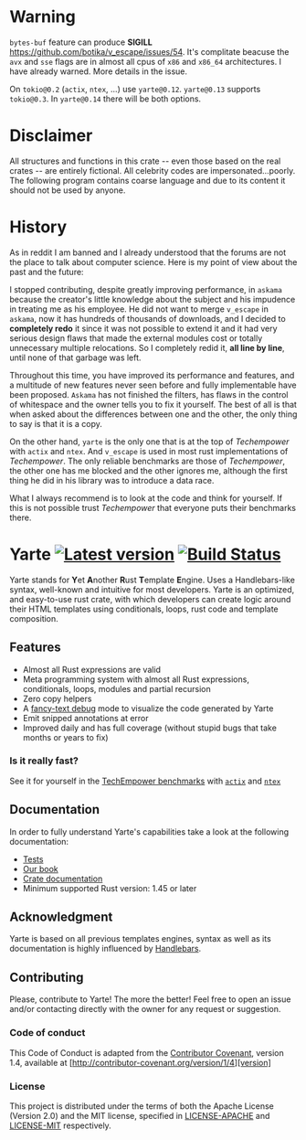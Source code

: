 # Warning

`bytes-buf` feature can produce **SIGILL** https://github.com/botika/v_escape/issues/54. It's complitate beacuse the `avx` and `sse` flags are in almost all cpus of `x86` and `x86_64` architectures. I have already warned. More details in the issue.

On `tokio@0.2` (`actix`, `ntex`, ...) use `yarte@0.12`. `yarte@0.13` supports `tokio@0.3`. In `yarte@0.14` there will be both options.
# Disclaimer
All structures and functions in this crate -- even those based on the real crates -- are entirely fictional. 
All celebrity codes are impersonated...poorly.
The following program contains coarse language and due to its content it should not be used by anyone.

# History
As in reddit I am banned and I already understood that the forums are not the place to talk about computer science. Here is my point of view about the past and the future:

I stopped contributing, despite greatly improving performance, in `askama` because the creator's little knowledge about the subject and his impudence in treating me as his employee. He did not want to merge `v_escape` in `askama`, now it has hundreds of thousands of downloads, and I decided to **completely redo** it since it was not possible to extend it and it had very serious design flaws that made the external modules cost or totally unnecessary multiple relocations. So I completely redid it, **all line by line**, until none of that garbage was left. 

Throughout this time, you have improved its performance and features, and a multitude of new features never seen before and fully implementable have been proposed. `Askama` has not finished the filters, has flaws in the control of whitespace and the owner tells you to fix it yourself. The best of all is that when asked about the differences between one and the other, the only thing to say is that it is a copy. 

On the other hand, `yarte` is the only one that is at the top of *Techempower* with `actix` and `ntex`. And `v_escape` is used in most rust implementations of *Techempower*. The only reliable benchmarks are those of *Techempower*, the other one has me blocked and the other ignores me, although the first thing he did in his library was to introduce a data race.

What I always recommend is to look at the code and think for yourself. If this is not possible trust *Techempower* that everyone puts their benchmarks there.

# Yarte [![Latest version](https://img.shields.io/crates/v/yarte.svg)](https://crates.io/crates/yarte) [![Build Status](https://travis-ci.org/botika/yarte.svg?branch=master)](https://travis-ci.org/botika/yarte)
Yarte stands for **Y**et **A**nother **R**ust **T**emplate **E**ngine. Uses a Handlebars-like syntax, 
well-known and intuitive for most developers. Yarte is an optimized, and easy-to-use 
rust crate, with which developers can create logic around their 
HTML templates using conditionals, loops, rust code and template composition. 

## Features
- Almost all Rust expressions are valid
- Meta programming system with almost all Rust expressions, conditionals, loops, modules and partial recursion
- Zero copy helpers
- A [fancy-text debug](https://asciinema.org/a/TQAodSQXevgHgO01vzC6vdo6v?autoplay=1) mode to visualize the code generated by Yarte
- Emit snipped annotations at error
- Improved daily and has full coverage (without stupid bugs that take months or years to fix)

### Is it really fast?
See it for yourself in the [TechEmpower benchmarks][bench] with [`actix`][actix] and [`ntex`][ntex] 

## Documentation
In order to  fully understand Yarte's capabilities take a look at the following documentation:
- [Tests](./yarte/tests)
- [Our book](https://yarte.netlify.com/)
- [Crate documentation](https://docs.rs/yarte/)
- Minimum supported Rust version: 1.45 or later

## Acknowledgment
Yarte is based on all previous templates engines, syntax as well as its documentation 
is highly influenced by [Handlebars][handlebars]. 

[bench]: https://tfb-status.techempower.com/
[handlebars]: https://handlebarsjs.com/
[ntex]: https://github.com/ntex-rs/ntex
[actix]: https://github.com/actix/actix-web

## Contributing

Please, contribute to Yarte! The more the better! Feel free to open an issue and/or contacting directly with the 
owner for any request or suggestion.

### Code of conduct
This Code of Conduct is adapted from the [Contributor Covenant][homepage], version 1.4, available at [http://contributor-covenant.org/version/1/4][version]

[homepage]: http://contributor-covenant.org
[version]: http://contributor-covenant.org/version/1/4/

### License
This project is distributed under the terms of both the Apache License (Version 2.0) and the MIT license, specified in 
[LICENSE-APACHE](LICENSE-APACHE) and [LICENSE-MIT](LICENSE-MIT) respectively.
